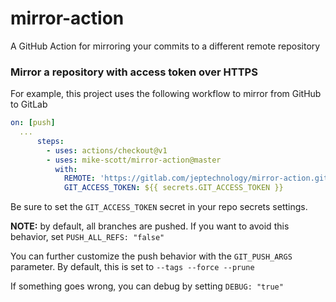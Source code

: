 # mirror-action
A GitHub Action for mirroring your commits to a different remote repository

### Mirror a repository with access token over HTTPS

For example, this project uses the following workflow to mirror from GitHub to GitLab

```yaml
on: [push]
  ...
      steps:
        - uses: actions/checkout@v1
        - uses: mike-scott/mirror-action@master
          with:
            REMOTE: 'https://gitlab.com/jeptechnology/mirror-action.git'
            GIT_ACCESS_TOKEN: ${{ secrets.GIT_ACCESS_TOKEN }}
```

Be sure to set the `GIT_ACCESS_TOKEN` secret in your repo secrets settings.

**NOTE:** by default, all branches are pushed. If you want to avoid 
this behavior, set `PUSH_ALL_REFS: "false"`

You can further customize the push behavior with the `GIT_PUSH_ARGS` parameter. 
By default, this is set to `--tags --force --prune`

If something goes wrong, you can debug by setting `DEBUG: "true"`

